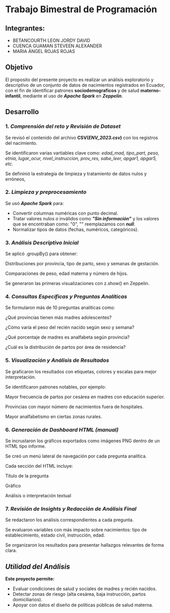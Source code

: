 # **Trabajo Bimestral de Programación**
## Integrantes:
* BETANCOURTH LEON JORDY DAVID
* CUENCA GUAMAN STEVEEN ALEXANDER
* MARIA ÁNGEL ROJAS ROJAS 

## Objetivo 
El proposito del presente proyecto es realizar un análisis exploratorio y descriptivo de un conjunto de datos de nacimientos registrados en Ecuador, con el fin de identificar patrones **sociodemograficos** y de salud **materno-infantil**, mediante el uso de _**Apache Spark**_ en _**Zeppelin**_.

## Desarrollo

### 1.  ***Comprensión del reto y Revisión de Dataset***
Se revisó el contenido del archivo **CSV(_**ENV_2023.csv**_)** con los registros del nacimiento.

Se identificaron varias vartiables clave como: *edad_mad, tipo_part, peso, etnia, lugar_ocur, nivel_instruccion, prov_res, sabe_leer, apgar1, apgar5, etc.* 

Se defininió la estrategia de limpieza y tratamiento de datos nulos y erróneos,

### 2.  ***Limpieza y preprocesamiento***
Se usó ***Apache Spark*** para: 
* Convertir columnas numéricas con punto decimal.
* Tratar valores nulos o inválidos como ***"Sin información"*** y los valores que se encontraban como: "0", "" reemplazamos con ***null***.
* Normalizar tipos de datos (fechas, numéricos, categóricos).


### 3.  ***Análisis Descriptivo Inicial***
Se aplicó .groupBy()  para obtener:

Distribuciones por provincia, tipo de parto, sexo y semanas de gestación.

Comparaciones de peso, edad materna y número de hijos.

Se generaron las primeras visualizaciones con z.show() en Zeppelin.



### 4.  ***Consultas Específicas y Preguntas Analíticas***
Se formularon más de 10 preguntas analíticas como:

¿Qué provincias tienen más madres adolescentes?

¿Cómo varía el peso del recién nacido según sexo y semana?

¿Qué porcentaje de madres es analfabeta según provincia?

¿Cuál es la distribución de partos por área de residencia?



### 5.  ***Visualización y Análisis de Resultados***
Se graficaron los resultados con etiquetas, colores y escalas para mejor interpretación.

Se identificaron patrones notables, por ejemplo:

Mayor frecuencia de partos por cesárea en madres con educación superior.

Provincias con mayor número de nacimientos fuera de hospitales.

Mayor analfabetismo en ciertas zonas rurales.


### 6.  ***Generación de Dashboard HTML (manual)***
Se incrustaron los gráficos exportados como imágenes PNG dentro de un HTML tipo informe.

Se creó un menú lateral de navegación por cada pregunta analítica.

Cada sección del HTML incluye:

Título de la pregunta

Gráfico

Análisis o interpretación textual


### 7.  ***Revisión de Insights y Redacción de Análisis Final***
Se redactaron los análisis correspondientes a cada pregunta.

Se evaluaron variables con más impacto sobre nacimientos: tipo de establecimiento, estado civil, instrucción, edad.

Se organizaron los resultados para presentar hallazgos relevantes de forma clara.


## ***Utilidad del Análisis***
**Este proyecto permite:**
* Evaluar condiciones de salud y sociales de madres y recién nacidos.
* Detectar zonas de riesgo (alta cesárea, baja instrucción, partos domiciliarios).
* Apoyar con datos el diseño de políticas públicas de salud materna.
